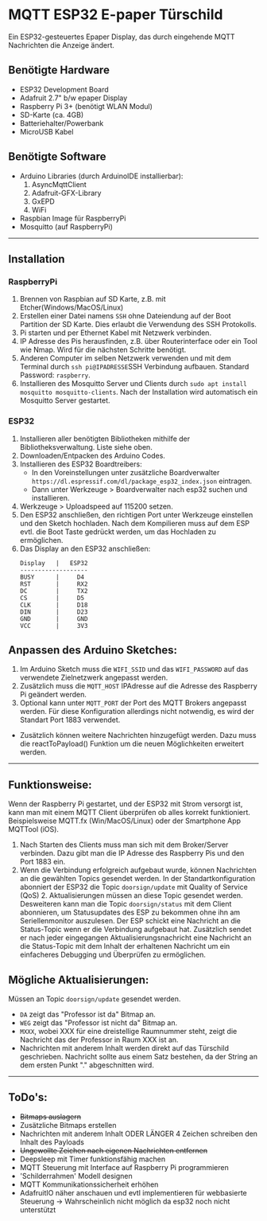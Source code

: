 # MQTT ESP32 E-paper Türschild
Ein ESP32-gesteuertes Epaper Display, das durch eingehende MQTT Nachrichten die Anzeige ändert.

## Benötigte Hardware
* ESP32 Development Board
* Adafruit 2.7" b/w epaper Display
* Raspberry Pi 3+ (benötigt WLAN Modul)
* SD-Karte (ca. 4GB)
* Batteriehalter/Powerbank
* MicroUSB Kabel

## Benötigte Software
* Arduino Libraries (durch ArduinoIDE installierbar):
    1. AsyncMqttClient
    2. Adafruit-GFX-Library
    3. GxEPD
    4. WiFi
* Raspbian Image für RaspberryPi
* Mosquitto (auf RaspberryPi)

---

## Installation
### RaspberryPi
1. Brennen von Raspbian auf SD Karte, z.B. mit Etcher(Windows/MacOS/Linux)
2. Erstellen einer Datei namens `SSH` ohne Dateiendung auf der Boot Partition der SD Karte. Dies erlaubt die Verwendung des SSH Protokolls.
3. Pi starten und per Ethernet Kabel mit Netzwerk verbinden. 
4. IP Adresse des Pis herausfinden, z.B. über Routerinterface oder ein Tool wie Nmap. Wird für die nächsten Schritte benötigt. 
5. Anderen Computer im selben Netzwerk verwenden und mit dem Terminal durch `ssh pi@IPADRESSE`SSH Verbindung aufbauen. Standard Password: `raspberry`.
6. Installieren des Mosquitto Server und Clients durch `sudo apt install mosquitto mosquitto-clients`. Nach der Installation wird automatisch ein Mosquitto Server gestartet.

### ESP32
1. Installieren aller benötigten Bibliotheken mithilfe der Bibliotheksverwaltung. Liste siehe oben.
2. Downloaden/Entpacken des Arduino Codes.
3. Installieren des ESP32 Boardtreibers:
    * In den Voreinstellungen unter zusätzliche Boardverwalter `https://dl.espressif.com/dl/package_esp32_index.json` eintragen.
    * Dann unter Werkzeuge > Boardverwalter nach esp32 suchen und installieren.
4. Werkzeuge > Uploadspeed auf 115200 setzen.
5. Den ESP32 anschließen, den richtigen Port unter Werkzeuge einstellen und den Sketch hochladen. Nach dem Kompilieren muss auf dem ESP evtl. die Boot Taste gedrückt werden, um das Hochladen zu ermöglichen.
6. Das Display an den ESP32 anschließen:
    ```
    Display   |   ESP32
    -------------------
    BUSY      |     D4
    RST       |     RX2
    DC        |     TX2
    CS        |     D5
    CLK       |     D18
    DIN       |     D23
    GND       |     GND
    VCC       |     3V3
    ```

## Anpassen des Arduino Sketches:
1. Im Arduino Sketch muss die `WIFI_SSID` und das `WIFI_PASSWORD` auf das verwendete Zielnetzwerk angepasst werden.
2. Zusätzlich muss die `MQTT_HOST` IPAdresse auf die Adresse des Raspberry Pi geändert werden.
3. Optional kann unter `MQTT_PORT` der Port des MQTT Brokers angepasst werden. Für diese Konfiguration allerdings nicht notwendig, es wird der Standart Port 1883 verwendet.

* Zusätzlich können weitere Nachrichten hinzugefügt werden. Dazu muss die reactToPayload() Funktion um die neuen Möglichkeiten erweitert werden. 

---

## Funktionsweise:
Wenn der Raspberry Pi gestartet, und der ESP32 mit Strom versorgt ist, kann man mit einem MQTT Client überprüfen ob alles korrekt funktioniert. Beispielsweise MQTT.fx (Win/MacOS/Linux) oder der Smartphone App MQTTool (iOS). 

1. Nach Starten des Clients muss man sich mit dem Broker/Server verbinden. Dazu gibt man die IP Adresse des Raspberry Pis und den Port 1883 ein.
2. Wenn die Verbindung erfolgreich aufgebaut wurde, können Nachrichten an die gewählten Topics gesendet werden. 
In der Standartkonfiguration abonniert der ESP32 die Topic `doorsign/update` mit Quality of Service (QoS) 2. Aktualisierungen müssen an diese Topic gesendet werden.
Desweiteren kann man die Topic `doorsign/status` mit dem Client abonnieren, um Statusupdates des ESP zu bekommen ohne ihn am Seriellenmonitor auszulesen. Der ESP schickt eine Nachricht an die Status-Topic wenn er die Verbindung aufgebaut hat. Zusätzlich sendet er nach jeder eingegangen Aktualisierungsnachricht eine Nachricht an die Status-Topic mit dem Inhalt der erhaltenen Nachricht um ein einfacheres Debugging und Überprüfen zu ermöglichen.

## Mögliche Aktualisierungen:

Müssen an Topic `doorsign/update` gesendet werden.

* `DA` zeigt das "Professor ist da" Bitmap an.
* `WEG` zeigt das "Professor ist nicht da" Bitmap an.
* `MXXX`, wobei XXX für eine dreistellige Raumnummer steht, zeigt die Nachricht das der Professor in Raum XXX ist an.
* Nachrichten mit anderem Inhalt werden direkt auf das Türschild geschrieben. Nachricht sollte aus einem Satz bestehen, da der String an dem ersten Punkt "." abgeschnitten wird.

---

## ToDo's:

* ~~Bitmaps auslagern~~
* Zusätzliche Bitmaps erstellen
* Nachrichten mit anderem Inhalt ODER LÄNGER 4 Zeichen schreiben den Inhalt des Payloads
* ~~Ungewollte Zeichen nach eigenen Nachrichten entfernen~~
* Deepsleep mit Timer funktionsfähig machen
* MQTT Steuerung mit Interface auf Raspberry Pi programmieren
* 'Schilderrahmen' Modell designen 
* MQTT Kommunikationssicherheit erhöhen
* AdafruitIO näher anschauen und evtl implementieren für webbasierte Steuerung -> Wahrscheinlich nicht möglich da esp32 noch nicht unterstützt
